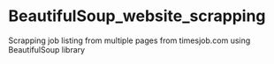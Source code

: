 # BeautifulSoup_website_scrapping
Scrapping job listing from multiple pages from timesjob.com using BeautifulSoup library 
